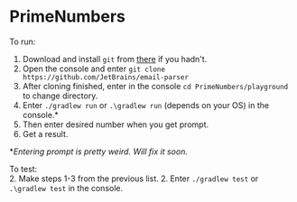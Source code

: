 # PrimeNumbers

To run:
1. Download and install `git` from [there](https://git-scm.com/downloads) if you hadn't.
1. Open the console and enter `git clone https://github.com/JetBrains/email-parser`
1. After cloning finished, enter in the console `cd PrimeNumbers/playground` to change directory.
1. Enter `./gradlew run` or `.\gradlew run` (depends on your OS) in the console.*
1. Then enter desired number when you get prompt.
1. Get a result.

**Entering prompt is pretty weird. Will fix it soon.*

To test:     
2. Make steps 1-3 from the previous list.
2. Enter `./gradlew test` or `.\gradlew test` in the console.    
